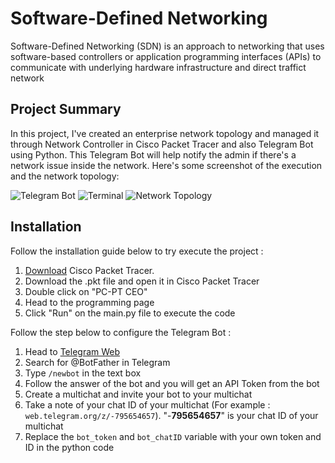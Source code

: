 # Software-Defined Networking

Software-Defined Networking (SDN) is an approach to networking that uses software-based controllers or application programming interfaces (APIs) to communicate with underlying hardware infrastructure and direct traffict network

## Project Summary

In this project, I've created an enterprise network topology and managed it through Network Controller in Cisco Packet Tracer and also Telegram Bot using Python. This Telegram Bot will help notify the admin if there's a network issue inside the network. Here's some screenshot of the execution and the network topology:

![Telegram Bot](image-1.png)
![Terminal](image-2.png)
![Network Topology](image-3.png)

## Installation

Follow the installation guide below to try execute the project :

1. [Download](https://www.netacad.com/portal/resources/packet-tracer) Cisco Packet Tracer. 
2. Download the .pkt file and open it in Cisco Packet Tracer
3. Double click on "PC-PT CEO"
4. Head to the programming page
5. Click "Run" on the main.py file to execute the code

Follow the step below to configure the Telegram Bot :

1. Head to [Telegram Web](https://web.telegram.org)
2. Search for @BotFather in Telegram
3. Type ```/newbot``` in the text box
4. Follow the answer of the bot and you will get an API Token from the bot
5. Create a multichat and invite your bot to your multichat
6. Take a note of your chat ID of your multichat (For example : ```web.telegram.org/z/-795654657```). "-**795654657**" is your chat ID of your multichat
7. Replace the ```bot_token``` and ```bot_chatID``` variable with your own token and ID in the python code



